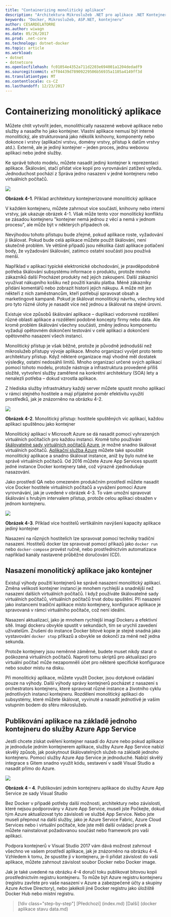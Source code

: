 ```yaml
---
title: "Containerizing monolitický aplikace"
description: "Architektura Mikroslužeb .NET pro aplikace .NET Kontejnerizované | Containerizing monolitický aplikace"
keywords: "Docker, Mikroslužeb, ASP.NET, kontejneru"
author: CESARDELATORRE
ms.author: wiwagn
ms.date: 05/26/2017
ms.prod: .net-core
ms.technology: dotnet-docker
ms.topic: article
ms.workload:
- dotnet
- dotnetcore
ms.openlocfilehash: fc01054e4352a711d2203e694001a1204dedadf9
ms.sourcegitcommit: e7f04439d78909229506b56935a1105a4149ff3d
ms.translationtype: MT
ms.contentlocale: cs-CZ
ms.lasthandoff: 12/23/2017
---
```

# <a name="containerizing-monolithic-applications"></a>Containerizing monolitický aplikace

Můžete chtít vytvořit jeden, monolithically nasazené webové aplikace nebo služby a nasaďte ho jako kontejner. Vlastní aplikace nemusí být interně monolitický, ale strukturovaná jako několik knihovny, komponenty nebo dokonce i vrstvy (aplikační vrstvu, domény vrstvy, přístup k datům vrstvy atd.). Externě, ale je jediný kontejner – jeden proces, jednu webovou aplikaci nebo jedné služby.

Ke správě tohoto modelu, můžete nasadit jediný kontejner k reprezentaci aplikace. Škálování, stačí přidat více kopií pro vyrovnávání zatížení vpředu. Jednoduchost pochází z Správa jedno nasazení v jedné kontejneru nebo virtuálních počítačů.

![](./media/image1.png)

**Obrázek 4-1**. Příklad architektury kontejnerizované monolitický aplikace

V každém kontejneru, můžete zahrnout více součástí, knihovny nebo interní vrstvy, jak ukazuje obrázek 4-1. Však může tento vzor monolitický konfliktu se zásadou kontejneru "kontejner nemá jednou z věcí a nemá v jednom procesu", ale může být v některých případech ok.

Nevýhodou tohoto přístupu bude zřejmé, pokud aplikace roste, vyžadování ji škálovat. Pokud bude celá aplikace můžete použít škálování, není skutečně problém. Ve většině případů jsou několika částí aplikace potlačení body, že vyžadování škálování, zatímco ostatní součásti jsou používá menší.

Například v aplikaci typické elektronické obchodování, je pravděpodobně potřeba škálování subsystému informace o produktu, protože mnoho zákazníků další Procházet produkty než jejich zakoupení. Další zákazníci využívat nákupního košíku než použití kanálu platba. Méně zákazníky přidání komentářů nebo zobrazit historii jejich nákupu. A může mít jen někteří z nich zaměstnancům, kteří potřebují spravovat obsah a marketingové kampaně. Pokud je škálovat monolitický návrhu, všechny kód pro tyto různé úlohy je nasadit více než jednou a škálovat na stejné úrovni.

Existuje více způsobů škálování aplikace – duplikaci vodorovné rozdělení různé oblasti aplikace a rozdělení podobné koncepty firmy nebo data. Ale kromě problém škálování všechny součásti, změny jedinou komponentu vyžadují opětovném dokončení testování v celé aplikaci a dokončení opětovného nasazení všech instancí.

Monolitický přístup je však běžné, protože je původně jednodušší než mikroslužeb přístupy vývoje aplikace. Mnoho organizací vyvíjet proto tento architektury přístup. Když některé organizace mají vhodné měl dostatek výsledky, ostatní nedosáhli limitů. Mnoho organizací určené svých aplikací pomocí tohoto modelu, protože nástroje a infrastruktura provedené příliš složité, vytvoření služby zaměřené na konkrétní architektury (SOA) lety a nenalezli potřeba – dokud vzrostla aplikace.

Z hlediska služby infrastruktury každý server můžete spustit mnoho aplikací v rámci stejného hostitele a mají přijatelné poměr efektivitu využití prostředků, jak je znázorněno na obrázku 4-2.

![](./media/image2.png)

**Obrázek 4-2**. Monolitický přístup: hostitele spuštěných víc aplikací, každou aplikaci spuštěnou jako kontejner

Monolitický aplikací v Microsoft Azure se dá nasadit pomocí vyhrazených virtuálních počítačích pro každou instanci. Kromě toho používání [škálovatelné sady virtuálních počítačů Azure](https://docs.microsoft.com/azure/virtual-machine-scale-sets/), je možné snadno škálovat virtuálních počítačů. [Aplikační služba Azure](https://azure.microsoft.com/services/app-service/) můžete také spouštět monolitický aplikace a snadno škálovat instance, aniž by bylo nutné ke správě virtuálních počítačů. Od 2016 můžete Azure App Services spustit jedné instance Docker kontejnery také, což výrazně zjednodušuje nasazování.

Jako prostředí QA nebo omezeném produkčním prostředí můžete nasadit více Docker hostitele virtuálních počítačů a vyvážení pomocí Azure vyrovnávání, jak je uvedené v obrázek 4-3. To vám umožní spravovat škálování s hrubým intervalem přístup, protože celou aplikaci obsažen v jednom kontejneru.

![](./media/image3.png)

**Obrázek 4-3**. Příklad více hostitelů vertikálním navýšení kapacity aplikace jediný kontejner

Nasazení na různých hostitelích lze spravovat pomocí techniky tradiční nasazení. Hostitelů docker lze spravovat pomocí příkazů jako `docker run` nebo `docker-compose` provést ručně, nebo prostřednictvím automatizace například kanály nastavené průběžné doručování (CD).

## <a name="deploying-a-monolithic-application-as-a-container"></a>Nasazení monolitický aplikace jako kontejner

Existují výhody použití kontejnerů ke správě nasazení monolitický aplikací. Změna velikosti kontejner instancí je mnohem rychlejší a snadnější než nasazení dalších virtuálních počítačů. I když používáte škálovatelné sady virtuálních počítačů, virtuálních počítačů trvat dobu spuštění. Při nasazení jako instancemi tradiční aplikace místo kontejnery, konfigurace aplikace je spravovaná v rámci virtuálního počítače, což není ideální.

Nasazení aktualizací, jako je mnohem rychlejší imagí Dockeru a efektivní sítě. Imagí dockeru obvykle spustit v sekundách, tím se urychlí zavedení uživatelům. Zrušení do instance Docker bitové kopie je stejně snadná jako vystavování `docker stop` příkazů a obvykle se dokončí za méně než jedna sekunda.

Protože kontejnery jsou neměnné záměrné, budete muset nikdy starat o poškozená virtuálních počítačů. Naproti tomu skriptů pro aktualizaci pro virtuální počítač může nezapomněli účet pro některé specifické konfigurace nebo soubor místu na disku.

Při monolitický aplikace, můžete využít Docker, jsou dotykové ovládání pouze na výhody. Další výhody správy kontejnerů pocházet z nasazení s orchestrators kontejneru, které spravovat různé instance a životního cyklu jednotlivých instancí kontejneru. Rozdělení monolitický aplikaci do subsystémy, které můžete škálovat, vyvinuté a nasadit jednotlivě je vašim vstupním bodem do sféru mikroslužeb.

## <a name="publishing-a-single-container-based-application-to-azure-app-service"></a>Publikování aplikace na základě jednoho kontejneru do služby Azure App Service

Jestli chcete získat ověření kontejner nasadí do Azure nebo pokud aplikace je jednoduše jedním kontejnerem aplikace, služby Azure App Service nabízí skvělý způsob, jak poskytnout škálovatelných služeb na základě jednoho kontejneru. Pomocí služby Azure App Service je jednoduché. Nabízí skvělý integrace s Gitem snadno využít kódu, sestavení v sadě Visual Studio a nasadit přímo do Azure.

![](./media/image4.png)

**Obrázek 4 – 4**. Publikování jedním kontejneru aplikace do služby Azure App Service ze sady Visual Studio

Bez Docker v případě potřeby další možnosti, architektury nebo závislosti, které nejsou podporovány v Azure App Service, museli jste Počkejte, dokud tým Azure aktualizovat tyto závislosti ve službě App Service. Nebo jste museli přepnout na další služby, jako je Azure Service Fabric, Azure Cloud Services nebo i virtuální počítače, kde jste měli další ovládací prvek a můžete nainstalovat požadovanou součást nebo framework pro vaši aplikaci.

Podpora kontejnerů v Visual Studio 2017 vám dává možnost zahrnout všechno ve vašem prostředí aplikace, jak je znázorněno na obrázku 4-4. Vzhledem k tomu, že spustíte ji v kontejneru, je-li přidat závislost do vaší aplikace, můžete zahrnout závislost soubor Docker nebo Docker image.

Jak je také uvedené na obrázku 4-4 doručí toku publikovat bitovou kopii prostřednictvím registru kontejneru. To může být Azure registru kontejneru (registru zavřete pro vaše nasazení v Azure a zabezpečené účty a skupiny Azure Active Directory), nebo jakékoli jiné Docker registru jako úložiště Docker Hub nebo místní registru.


>[!div class="step-by-step"]
[Předchozí] (index.md) [Další] (docker aplikace stavu data.md)
